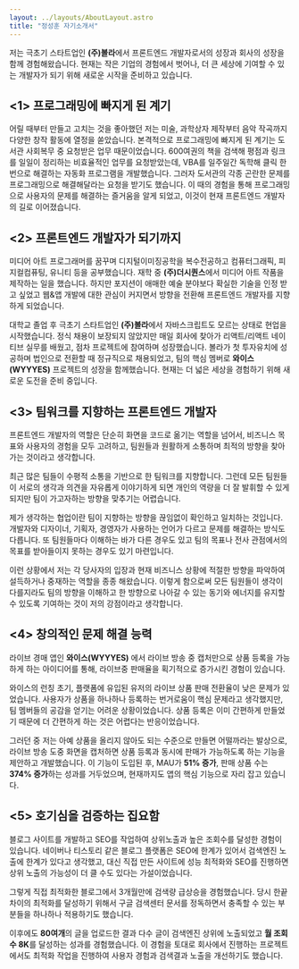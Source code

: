 ```yaml
---
layout: ../layouts/AboutLayout.astro
title: "정성훈 자기소개서"
---
```


저는 극초기 스타트업인 **(주)볼라**에서 프론트엔드 개발자로서의 성장과 회사의 성장을 함께 경험해왔습니다. 현재는 작은 기업의 경험에서 벗어나, 더 큰 세상에 기여할 수 있는 개발자가 되기 위해 새로운 시작을 준비하고 있습니다.

## **<1> 프로그래밍에 빠지게 된 계기**

어릴 때부터 만들고 고치는 것을 좋아했던 저는 미술, 과학상자 제작부터 음악 작곡까지 다양한 창작 활동에 열정을 쏟았습니다. 본격적으로 프로그래밍에 빠지게 된 계기는 도서관 사회복무 중 요청받은 업무 때문이었습니다. 600여권의 책을 검색해 평점과 링크를 일일이 정리하는 비효율적인 업무를 요청받았는데, VBA를 일주일간 독학해 클릭 한 번으로 해결하는 자동화 프로그램을 개발했습니다. 그러자 도서관의 각종 곤란한 문제를 프로그래밍으로 해결해달라는 요청을 받기도 했습니다. 이 때의 경험을 통해 프로그래밍으로 사용자의 문제를 해결하는 즐거움을 알게 되었고, 이것이 현재 프론트엔드 개발자의 길로 이어졌습니다.

## **<2> 프론트엔드 개발자가 되기까지**

미디어 아트 프로그래머를 꿈꾸며 디지털이미징공학을 복수전공하고 컴퓨터그래픽, 피지컬컴퓨팅, 유니티 등을 공부했습니다. 재학 중 **(주)더시퀀스**에서 미디어 아트 작품을 제작하는 일을 했습니다. 하지만 포지션이 애매한 예술 분야보다 확실한 기술을 인정 받고 싶었고 웹&앱 개발에 대한 관심이 커지면서 방향을 전환해 프론트엔드 개발자를 지향하게 되었습니다.

대학교 졸업 후 극초기 스타트업인 **(주)볼라**에서 자바스크립트도 모르는 상태로 현업을 시작했습니다. 정식 채용이 보장되지 않았지만 매일 회사에 찾아가 리액트/리액트 네이티브 실무를 배웠고, 점차 프로젝트에 참여하며 성장했습니다. 볼라가 첫 투자유치에 성공하며 법인으로 전환할 때 정규직으로 채용되었고, 팀의 핵심 멤버로 **와이스(WYYYES)** 프로젝트의 성장을 함께했습니다. 현재는 더 넓은 세상을 경험하기 위해 새로운 도전을 준비 중입니다.

## **<3> 팀워크를 지향하는 프론트엔드 개발자**

프론트엔드 개발자의 역할은 단순히 화면을 코드로 옮기는 역할을 넘어서, 비즈니스 목표와 사용자의 경험을 모두 고려하고, 팀원들과 원활하게 소통하며 최적의 방향을 찾아가는 것이라고 생각합니다.

최근 많은 팀들이 수평적 소통을 기반으로 한 팀워크를 지향합니다. 그런데 모든 팀원들이 서로의 생각과 의견을 자유롭게 이야기하게 되면 개인의 역량을 더 잘 발휘할 수 있게 되지만 팀이 가고자하는 방향을 맞추기는 어렵습니다.

제가 생각하는 협업이란 팀이 지향하는 방향을 끊임없이 확인하고 일치하는 것입니다. 개발자와 디자이너, 기획자, 경영자가 사용하는 언어가 다르고 문제를 해결하는 방식도 다릅니다. 또 팀원들마다 이해하는 바가 다른 경우도 있고 팀의 목표나 전사 관점에서의 목표를 받아들이지 못하는 경우도 있기 마련입니다.

이런 상황에서 저는 각 당사자의 입장과 현재 비즈니스 상황에 적절한 방향을 파악하여 설득하거나 중재하는 역할을 종종 해왔습니다. 이렇게 함으로써 모든 팀원들이 생각이 다를지라도 팀의 방향을 이해하고 한 방향으로 나아갈 수 있는 동기와 에너지를 유지할 수 있도록 기여하는 것이 저의 강점이라고 생각합니다.

## **<4> 창의적인 문제 해결 능력**

라이브 경매 앱인 **와이스(WYYYES)** 에서 라이브 방송 중 캡처만으로 상품 등록을 가능하게 하는 아이디어를 통해, 라이브중 판매율을 획기적으로 증가시킨 경험이 있습니다.

와이스의 런칭 초기, 플랫폼에 유입된 유저의 라이브 상품 판매 전환율이 낮은 문제가 있었습니다. 사용자가 상품을 하나하나 등록하는 번거로움이 핵심 문제라고 생각했지만, 팀 멤버들의 공감을 얻기는 어려운 상황이었습니다. 상품 등록은 이미 간편하게 만들었기 때문에 더 간편하게 하는 것은 어렵다는 반응이었습니다.

그러던 중 저는 아예 상품을 올리지 않아도 되는 수준으로 만들면 어떨까라는 발상으로, 라이브 방송 도중 화면을 캡처하면 상품 등록과 동시에 판매가 가능하도록 하는 기능을 제안하고 개발했습니다. 이 기능이 도입된 후, MAU가 **51% 증가**, 판매 상품 수는 **374% 증가**하는 성과를 거두었으며, 현재까지도 앱의 핵심 기능으로 자리 잡고 있습니다.

## **<5> 호기심을 검증하는 집요함**

블로그 사이트를 개발하고 SEO를 작업하여 상위노출과 높은 조회수를 달성한 경험이 있습니다. 네이버나 티스토리 같은 블로그 플랫폼은 SEO에 한계가 있어서 검색엔진 노출에 한계가 있다고 생각했고, 대신 직접 만든 사이트에 성능 최적화와 SEO를 진행하면 상위 노출의 가능성이 더 클 수도 있다는 가설이었습니다.

그렇게 직접 최적화한 블로그에서 3개월만에 검색량 급상승을 경험했습니다. 당시 한끝 차이의 최적화를 달성하기 위해서 구글 검색센터 문서를 정독하면서 충족할 수 있는 부분들을 하나하나 적용하기도 했습니다.

이후에도 **80여개**의 글을 업로드한 결과 다수 글이 검색엔진 상위에 노출되었고 **월 조회수 8K**를 달성하는 성과를 경험했습니다. 이 경험을 토대로 회사에서 진행하는 프로젝트에서도 최적화 작업을 진행하여 사용자 경험과 검색결과 노출을 개선하기도 했습니다.
